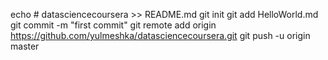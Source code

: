 echo # datasciencecoursera >> README.md
git init
git add HelloWorld.md
git commit -m "first commit"
git remote add origin https://github.com/yulmeshka/datasciencecoursera.git
git push -u origin master
